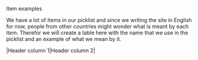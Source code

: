 Item examples

We have a lot of items in our picklist and since we writing the site in English for now, people from other countries might wonder what is meant by each item.
Therefor we will create a table here with the name that we use in the picklist and an example of what we mean by it.

|Header column 1|Header column 2|

